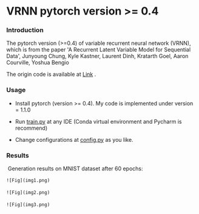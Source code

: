 # VRNN pytorch version >= 0.4

### Introduction

The pytorch version (>=0.4) of variable recurrent neural network (VRNN), which is from the paper 'A Recurrent Latent Variable Model for Sequential Data', Junyoung Chung, Kyle Kastner, Laurent Dinh, Kratarth Goel, Aaron Courville, Yoshua Bengio

The origin code is available at [Link]( https://github.com/jych/nips2015_vrnn ) .

### Usage

* Install pytorch (version >= 0.4). My code is implemented under version = 1.1.0

* Run [train.py]( https://github.com/p0werHu/VRNN/blob/master/src/train.py ) at any IDE (Conda virtual environment and Pycharm is recommend)

* Change configurations at [config.py]( https://github.com/p0werHu/VRNN/blob/master/src/config.py ) as you like.

### Results

​	Generation results on MNIST dataset after 60 epochs:

  	![Fig](img1.png)
  	
  	![Fig](img2.png)
  	
  	![Fig](img3.png)

